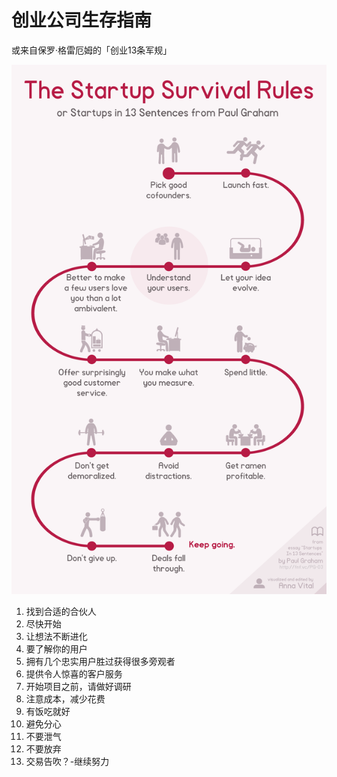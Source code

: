 # 创业公司生存指南
 或来自保罗·格雷厄姆的「创业13条军规」

![原图](startUpSurvive.png)

1. 找到合适的合伙人
2. 尽快开始
3. 让想法不断进化
4. 要了解你的用户
5. 拥有几个忠实用户胜过获得很多旁观者
6. 提供令人惊喜的客户服务
7. 开始项目之前，请做好调研
8. 注意成本，减少花费
9. 有饭吃就好
10. 避免分心
11. 不要泄气
12. 不要放弃
13. 交易告吹？-继续努力